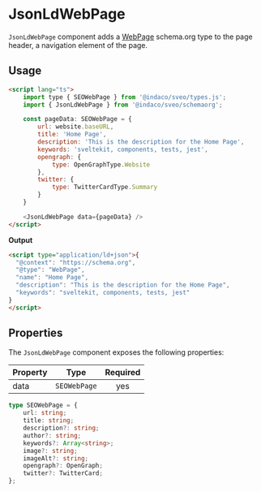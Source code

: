 # JsonLdWebPage

`JsonLdWebPage` component adds a [WebPage] schema.org type to the page header, a navigation element of the page.

## Usage

```html
<script lang="ts">
    import type { SEOWebPage } from '@indaco/sveo/types.js';
    import { JsonLdWebPage } from '@indaco/sveo/schemaorg';

    const pageData: SEOWebPage = {
        url: website.baseURL,
        title: 'Home Page',
        description: 'This is the description for the Home Page',
        keywords: 'sveltekit, components, tests, jest',
        opengraph: {
            type: OpenGraphType.Website
        },
        twitter: {
            type: TwitterCardType.Summary
        }
    }

    <JsonLdWebPage data={pageData} />
</script>
```

**Output**

```html
<script type="application/ld+json">{
  "@context": "https://schema.org",
  "@type": "WebPage",
  "name": "Home Page",
  "description": "This is the description for the Home Page",
  "keywords": "sveltekit, components, tests, jest"
}
</script>
```

## Properties

The `JsonLdWebPage` component exposes the following properties:

| Property | Type         | Required |
| :------- | :----------: | :------: |
| data     | `SEOWebPage` | yes      |

```typescript
type SEOWebPage = {
    url: string;
    title: string;
    description?: string;
    author?: string;
    keywords?: Array<string>;
    image?: string;
    imageAlt?: string;
    opengraph?: OpenGraph;
    twitter?: TwitterCard;
};
```

[WebPage]: https://schema.org/WebPage
